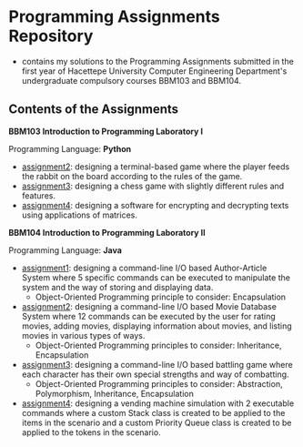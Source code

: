 # Programming Assignments Repository

* contains my solutions to the Programming Assignments submitted in the first year of Hacettepe University Computer Engineering Department's undergraduate compulsory courses BBM103 and BBM104.

## Contents of the Assignments

**BBM103 Introduction to Programming Laboratory I**

Programming Language: **Python**

* [assignment2](https://github.com/buseorak/school-assignments/tree/main/BBM103/assignment2): designing a terminal-based game where the player feeds the rabbit on the board according to the rules of the game.
* [assignment3](https://github.com/buseorak/school-assignments/tree/main/BBM103/assignment3): designing a chess game with slightly different rules and features.
* [assignment4](https://github.com/buseorak/school-assignments/tree/main/BBM103/assignment4): designing a software for encrypting and decrypting texts using applications of matrices.

**BBM104 Introduction to Programming Laboratory II**

Programming Language: **Java**

* [assignment1](https://github.com/buseorak/school-assignments/tree/main/BBM104/assignment1): designing a command-line I/O based Author-Article System where 5 specific commands can be executed to manipulate the system and the way of storing and displaying data.
    * Object-Oriented Programming principle to consider: Encapsulation
* [assignment2](https://github.com/buseorak/school-assignments/tree/main/BBM104/assignment2): designing a command-line I/O based Movie Database System where 12 commands can be executed by the user for rating movies, adding movies, displaying information about movies, and listing movies in various types of ways.
    * Object-Oriented Programming principles to consider: Inheritance, Encapsulation
* [assignment3](https://github.com/buseorak/school-assignments/tree/main/BBM104/assignment3): designing a command-line I/O based battling game where each character has their own special strengths and way of combatting.
    * Object-Oriented Programming principles to consider: Abstraction, Polymorphism, Inheritance, Encapsulation
* [assignment4](https://github.com/buseorak/school-assignments/tree/main/BBM104/assignment4): designing a vending machine simulation with 2 executable commands where a custom Stack class is created to be applied to the items in the scenario and a custom Priority Queue class is created to be applied to the tokens in the scenario.
